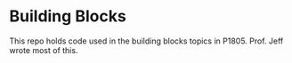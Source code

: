 # Building Blocks

This repo holds code used in the building blocks topics in P1805. Prof. Jeff wrote most of this.